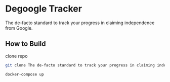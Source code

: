 # Degoogle Tracker

The de-facto standard to track your progress in claiming independence from Google.

## How to Build

clone repo

```zsh
git clone The de-facto standard to track your progress in claiming independence from Google.
```

```zsh
docker-compose up
```
